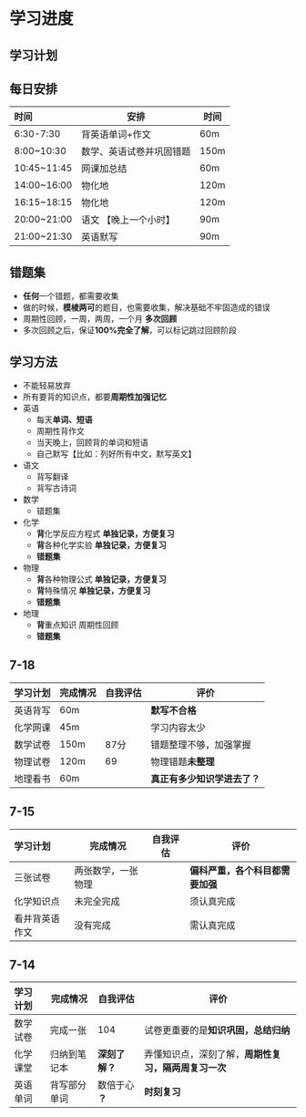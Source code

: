 # 学习进度
<plan-shun :dataList="[{date:'7-14',time:4}]"></plan-shun>

## 学习计划


## 每日安排

| 时间| 安排 | 时间 | 
| :------ | ------ | ------ |  
|  6:30-7:30 | 背英语单词+作文 | 60m| 
|  8:00~10:30 | 数学、英语试卷并巩固错题 | 150m | 
|  10:45~11:45 | 网课加总结 | 60m | 
|  14:00~16:00 | 物化地   | 120m|
|  16:15~18:15 | 物化地   | 120m|
|  20:00~21:00 | 语文 【晚上一个小时】   | 90m|
|  21:00~21:30 | 英语默写   | 90m|
## 错题集
- **任何**一个错题，都需要收集
- 做的时候，**模棱两可**的题目，也需要收集，解决基础不牢固造成的错误
- 周期性回顾，一周，两周，一个月 **多次回顾**
- 多次回顾之后，保证**100%完全了解**，可以标记跳过回顾阶段
## 学习方法
- 不能轻易放弃
- 所有要背的知识点，都要**周期性加强记忆**
- 英语
    - 每天**单词、短语**
    - 周期性背作文
    - 当天晚上，回顾背的单词和短语
    - 自己默写【比如：列好所有中文，默写英文】
- 语文
    - 背写翻译
    - 背写古诗词
- 数学 
    - 错题集
- 化学
    - **背**化学反应方程式 **单独记录，方便复习**
    - **背**各种化学实验 **单独记录，方便复习**
    - **错题集**
- 物理
    - **背**各种物理公式 **单独记录，方便复习**
    - **背**特殊情况   **单独记录，方便复习**
    - **错题集**
- 地理
    - **背**重点知识  周期性回顾
    - **错题集**





## 7-18
| 学习计划| 完成情况 | 自我评估 | 评价 |  
| :------ | ------ | ------ | ------ |  
|  英语背写 | 60m |   |  **默写不合格** |  
|  化学网课 | 45m |   |  学习内容太少|  
|  数学试卷 | 150m |  87分 | 错题整理不够，加强掌握 |  
|  物理试卷 | 120m |  69 | 物理错题**未整理** |  
|  地理看书 | 60m |   | **真正有多少知识学进去了？** |  

##  7-15

| 学习计划| 完成情况 | 自我评估 | 评价 |  
| :------ | ------ | ------ | ------ |  
|  三张试卷 | 两张数学，一张物理 |   | **偏科严重，各个科目都需要加强** |  
|  化学知识点 | 未完全完成 |   | 须认真完成 |  
|  看并背英语作文 | 没有完成 |   | 需认真完成 |  
 

## 7-14

| 学习计划| 完成情况 | 自我评估 | 评价 |  
| :------ | ------ | ------ | ------ |  
|  数学试卷 | 完成一张 | 104| 试卷更重要的是**知识巩固，总结归纳** |  
|  化学课堂 | 归纳到笔记本 |  **深刻了解？**  | 弄懂知识点，深刻了解，**周期性复习，隔两周复习一次** |  
|  英语单词 | 背写部分单词 |  数倍于心 **？** | **时刻复习** |  
 
